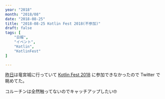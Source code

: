 ```yaml
---
year: "2018"
month: "2018/08"
date: "2018-08-25"
title: "2018-08-25 Kotlin Fest 2018(不参加)"
draft: false
tags: [
    "日報",
    "イベント",
    "Kotlin",
    "KotlinFest"
]

---
```


[昨日](https://wada811.com/nippo/2018/08/24/)は竜宮城に行っていて [Kotlin Fest 2018](https://kotlin.connpass.com/event/91666/) に参加できなかったので Twitter で眺めてた。

コルーチンは全然触ってないのでキャッチアップしたい🤓

